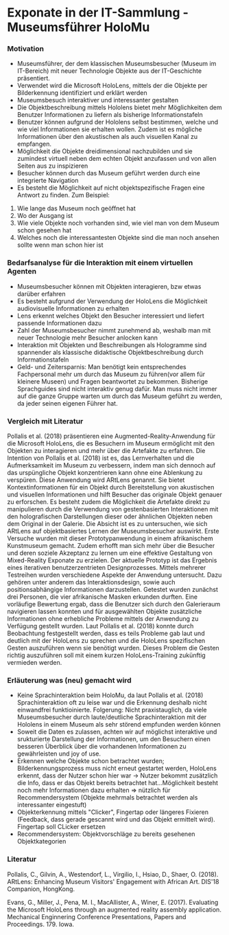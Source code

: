 # Exponate in der IT-Sammlung - Museumsführer HoloMu

### Motivation
- Museumsführer, der dem klassischen Museumsbesucher (Museum im IT-Bereich) mit neuer Technologie Objekte aus der IT-Geschichte präsentiert.
- Verwendet wird die Microsoft HoloLens, mittels der die Objekte per Bilderkennung identifiziert und erklärt werden
- Museumsbesuch interaktiver und interessanter gestalten
- Die Objektbeschreibung mittels Hololens bietet mehr Möglichkeiten dem Benutzer Informationen zu liefern als bisherige Informationstafeln
- Benutzer können aufgrund der Hololens selbst bestimmen, welche und wie viel Informationen sie erhalten wollen. Zudem ist es mögliche Informationen über den akustischen als auch visuellen Kanal zu empfangen. 
- Möglichkeit die Objekte dreidimensional nachzubilden und sie zumindest virtuell neben dem echten Objekt anzufassen und von allen Seiten aus zu inspizieren
- Besucher können durch das Museum geführt werden durch eine integrierte Navigation
- Es besteht die Möglichkeit auf nicht objektspezifische Fragen eine Antwort zu finden. 
Zum Beispiel: 
1. Wie lange das Museum noch geöffnet hat 
2. Wo der Ausgang ist 
3. Wie viele Objekte noch vorhanden sind, wie viel man von dem Museum schon gesehen hat
4. Welches noch die interessantesten Objekte sind die man noch ansehen sollte wenn man schon hier ist

### Bedarfsanalyse für die Interaktion mit einem virtuellen Agenten
- Museumsbesucher können mit Objekten interagieren, bzw etwas darüber erfahren
- Es besteht aufgrund der Verwendung der HoloLens die Möglichkeit audiovisuelle Informationen zu erhalten
- Lens erkennt welches Objekt den Besucher interessiert und liefert passende Informationen dazu
- Zahl der Museumsbesucher nimmt zunehmend ab, weshalb man mit neuer Technologie mehr Besucher anlocken kann
- Interaktion mit Objekten und Beschreibungen als Hologramme sind spannender als klassische didaktische Objektbeschreibung durch Informationstafeln
- Geld- und Zeitersparnis: Man benötigt kein entsprechendes Fachpersonal mehr um durch das Museum zu führen(vor allem für kleinere Museen) und Fragen beantwortet zu bekommen. Bisherige Sprachguides sind nicht interaktiv genug dafür. Man muss nicht immer auf die ganze Gruppe warten um durch das Museum geführt zu werden, da jeder seinen eigenen Führer hat.

### Vergleich mit Literatur
Pollalis et al. (2018) präsentieren eine Augmented-Reality-Anwendung für die Microsoft HoloLens, die es Besuchern im Museum ermöglicht mit den Objekten zu interagieren und mehr über die Artefakte zu erfahren. Die Intention von Pollalis et al. (2018) ist es, das Lernverhalten und die Aufmerksamkeit im Museum zu verbessern, indem man sich dennoch auf das urspüngliche Objekt konzentrieren kann ohne eine Ablenkung zu verspüren. Diese Anwendung wird ARtLens genannt. Sie bietet Kontextinformationen für ein Objekt durch Bereitstellung von akustischen und visuellen Informationen und hilft Besucher das originale Objekt genauer zu erforschen. Es besteht zudem die Möglichkeit die Artefakte direkt zu manipulieren durch die Verwendung von gestenbasierten Interaktionen mit den holografischen Darstellungen dieser oder ähnlichen Objekten neben dem Original in der Galerie. Die Absicht ist es zu untersuchen, wie sich ARtLens auf objektbasiertes Lernen der Museumsbesucher auswirkt. Erste Versuche wurden mit dieser Prototypanwendung in einem afrikanischem Kunstmuseum gemacht. Zudem erhofft man sich mehr über die Besucher und deren soziele Akzeptanz zu lernen um eine effektive Gestaltung von Mixed-Reality Exponate zu erzielen. Der aktuelle Prototyp ist das Ergebnis eines iterativen benutzerzentrieten Designprozesses. Mittels mehrerer Testreihen wurden verschiedene Aspekte der Anwendung untersucht. Dazu gehören unter anderem das Interaktionsdesign, sowie auch positionsabhängige Informationen darzustellen. Getestet wurden zunächst drei Personen, die vier afrikanische Masken erkunden durften. Eine vorläufige Bewertung ergab, dass die Benutzer sich durch den Galerieraum navigieren lassen konnten und für ausgewählten Objekte zusätzliche Informationen ohne erhebliche Probleme mittels der Anwendung zu Verfügung gestellt wurden. Laut Pollalis et al. (2018) konnte durch Beobachtung festgestellt werden, dass es teils Probleme gab laut und deutlich mit der HoloLens zu sprechen und die HoloLens spezifischen Gesten auszuführen wenn sie benötigt wurden. Dieses Problem die Gesten richtig auszuführen soll mit einem kurzen HoloLens-Training zukünftig vermieden werden. 

### Erläuterung was (neu) gemacht wird
- Keine Sprachinteraktion beim HoloMu, da laut Pollalis et al. (2018) Sprachinteraktion oft zu leise war und die Erkennung deshalb nicht einwandfrei funktioinierte. Folgerung: Nicht praxistauglich, da viele Museumsbesucher durch laute/deutliche Sprachinteraktion mit der Hololens in einem Museum als sehr störend empfunden werden können
- Soweit die Daten es zulassen, achten wir auf möglichst interaktive und srukturierte Darstellung der Informationen, um den Besuchern einen besseren Überblick über die vorhandenen Informationen zu gewährleisten und joy of use.
- Erkennen welche Objekte schon betrachtet wurden; Bilderkennungsprozess muss nicht erneut gestartet werden, HoloLens erkennt, dass der Nutzer schon hier war -> Nutzer bekommt zusätzlich die Info, dass er das Objekt bereits betrachtet hat...Möglichkeit besteht noch mehr Informationen dazu erhalten => nützlich für Recommendersystem (Objekte mehrmals betrachtet werden als interessanter eingestuft)
- Objekterkennung mittels "Clicker", Fingertap oder längeres Fixieren (Feedback, dass gerade gescannt wird und das Objekt ermittelt wird). Fingertap soll CLicker ersetzen
- Recommendersystem: Objektvorschläge zu bereits gesehenen Objektkategorien

### Literatur
Pollalis, C., Gilvin, A., Westendorf, L., Virgilio, I., Hsiao, D., Shaer, O. (2018). ARtLens: Enhancing Museum Visitors' Engagement with African Art. DIS'18 Companion, HongKong.

Evans, G., Miller, J., Pena, M. I., MacAllister, A., Winer, E. (2017). Evaluating the Microsoft HoloLens through an augmented reality assembly application. Mechanical Enginnering Conference Presentations, Papers and Proceedings. 179. Iowa.